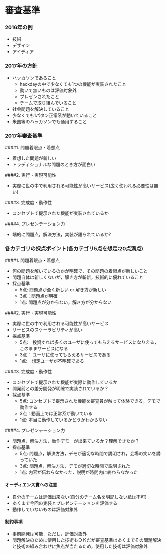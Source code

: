 # 審査基準
### 2016年の例
- 技術
- デザイン
- アイディア

### 2017年の方針
- ハッカソンであること
  - hackdayの中で少なくても1つの機能が実装されたこと
  - 動いて無いものは評価対象外
  - プレゼンされたこと
  - チームで取り組んでいること
- 社会問題を解決していること
- 少なくても1パタン正常系が動いていること
- 米国等のハッカソンでも通用すること

### 2017年審査基準
####1. 問題着眼点・着想点
- 着想した問題が新しい
- トラディショナルな問題のとき方が面白い

####2. 実行・実現可能性
- 実際に世の中で利用される可能性が高いサービス(広く使われる必要性は無い)

####3. 完成度・動作性
- コンセプトで提示された機能が実装されているか

####4. プレゼンテーション力
- 端的に問題点，解決方法，実装が語られているか?

### 各カテゴリの採点ポイント(各カテゴリ5点を想定:20点満点)
####1. 問題着眼点・着想点
- 何の問題を解いているのかが明確で，その問題の着眼点が新しいこと
- 問題自体は新しくないが，解き方が斬新，技術的に優れていること
- 採点基準
   - 5点: 問題点が全く新しい or 解き方が新しい
   - 3点：問題点が明確
   - 1点: 問題点が分からない，解き方が分からない

####2. 実行・実現可能性
- 実際に世の中で利用される可能性が高いサービス
- サービスのスケーラビリティが高い
- 採点基準
  - 5点:　投資すれば多くのユーザに使ってもらえるサービスになりえる，このままサービスになる
  - 3点： ユーザに使ってもらえるサービスである
  - 1点:　想定ユーザが不明確である

####3. 完成度・動作性
- コンセプトで提示された機能が実際に動作しているか
- 開発前との差分開発が明確で実装されているか？  
- 採点基準
  - 5点: コンセプトで提示された機能を審査員が触って体験できる，デモで動作する
  - 3点：動画上では正常系が動いている
  - 1点: 本当に動作しているかどうかわからない

####4. プレゼンテーション力
- 問題点，解決方法，動作デモ　が出来ているか？理解できたか？
- 採点基準
  - 5点: 問題点，解決方法，デモが適切な時間で説明され，会場の笑いを誘っていた
  - 3点: 問題点，解決方法，デモが適切な時間で説明された
  - 1点: 内容が伝わらなかった．説明が時間内に終わらなかった

#### オーディエンス賞への注意
- 自分のチームは評価出来ない(自分のチーム名を明記しない紙は不可)
- あくまで今回の実装とプレゼンテーションを評価する
- 動作していないものは評価対象外

#### 制約事項
- 事前開発は可能．ただし，評価対象外
- 問題解決のために使用した技術もＯＫだが審査基準はあくまでその問題解決と技術の組み合わせに焦点が当たるため，使用した技術は評価対象外
